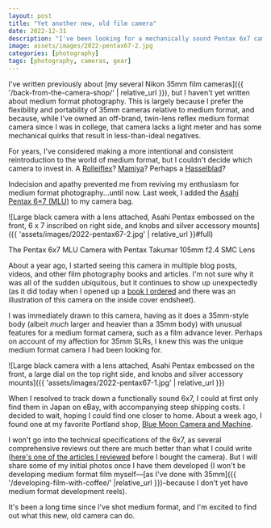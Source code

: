 ```yaml
---
layout: post
title: "Yet another new, old film camera"
date: 2022-12-31
description: "I've been looking for a mechanically sound Pentax 6ⅹ7 camera for years, and I finally found one at a local camera shop."
image: assets/images/2022-pentax67-2.jpg
categories: [photography]
tags: [photography, cameras, gear]
---
```


I've written previously about [my several Nikon 35mm film cameras]({{ '/back-from-the-camera-shop/' | relative_url }}), but I haven't yet written about medium format photography. This is largely because I prefer the flexibility and portability of 35mm cameras relative to medium format, and because, while I've owned an off-brand, twin-lens reflex medium format camera since I was in college, that camera lacks a light meter and has some mechanical quirks that result in less-than-ideal negatives.

For years, I've considered making a more intentional and consistent reintroduction to the world of medium format, but I couldn't decide which camera to invest in. A [Rolleiflex](https://en.wikipedia.org/wiki/Rolleiflex)? [Mamiya](https://en.wikipedia.org/wiki/Mamiya)? Perhaps a [Hasselblad](https://en.wikipedia.org/wiki/Hasselblad)?

Indecision and apathy prevented me from reviving my enthusiasm for medium format photography...until now. Last week, I added the [Asahi Pentax 6×7 (MLU)](https://en.wikipedia.org/wiki/Pentax_6%C3%977) to my camera bag.

![Large black camera with a lens attached, Asahi Pentax embossed on the front, 6 x 7 inscribed on right side, and knobs and silver accessory mounts]({{ 'assets/images/2022-pentax67-2.jpg' | relative_url }}#full)

<figcaption>The Pentax 6ⅹ7 MLU Camera with Pentax Takumar 105mm f2.4 SMC Lens</figcaption>

About a year ago, I started seeing this camera in multiple blog posts, videos, and other film photography books and articles. I'm not sure why it was all of the sudden ubiquitous, but it continues to show up unexpectedly (as it did today when I opened up a [book I ordered](https://us.gestalten.com/products/venture-onward) and there was an illustration of this camera on the inside cover endsheet).

I was immediately drawn to this camera, having as it does a 35mm-style body (albeit _much_ larger and heavier than a 35mm body) with unusual features for a medium format camera, such as a film advance lever. Perhaps on account of my affection for 35mm SLRs, I knew this was the unique medium format camera I had been looking for.

![Large black camera with a lens attached, Asahi Pentax embossed on the front, a large dial on the top right side, and knobs and silver accessory mounts]({{ 'assets/images/2022-pentax67-1.jpg' | relative_url }})

When I resolved to track down a functionally sound 6ⅹ7, I could at first only find them in Japan on eBay, with accompanying steep shipping costs. I decided to wait, hoping I could find one closer to home. About a week ago, I found one at my favorite Portland shop, [Blue Moon Camera and Machine](https://bluemooncamera.com/).

I won't go into the technical specifications of the 6ⅹ7, as several comprehensive reviews out there are much better than what I could write ([here's one of the articles I reviewed](https://schneidan.com/2016/05/08/year-pentax-6x7/) before I bought the camera). But I will share some of my initial photos once I have them developed (I won't be developing medium format film myself—[as I've done with 35mm]({{ '/developing-film-with-coffee/' |relative_url }})–because I don't yet have medium format development reels).

It's been a long time since I've shot medium format, and I'm excited to find out what this new, old camera can do.
